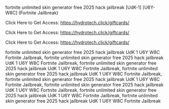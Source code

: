 fortnite unlimited skin generator free 2025 hack jailbreak [UdK-1] [U6Y-W8C] (Fortnite Jailbreak)

Click Here to Get Access: https://hydrotech.click/giftcards/

Click Here to Get Access: https://hydrotech.click/giftcards/

Click Here to Get Access: https://hydrotech.click/giftcards/

fortnite unlimited skin generator free 2025 hack jailbreak UdK 1 U6Y W8C Fortnite Jailbreak, fortnite unlimited skin generator free 2025 hack jailbreak UdK 1 U6Y W8C Fortnite Jailbreak, fortnite unlimited skin generator free 2025 hack jailbreak UdK 1 U6Y W8C Fortnite Jailbreak, fortnite unlimited skin generator free 2025 hack jailbreak UdK 1 U6Y W8C Fortnite Jailbreak, fortnite unlimited skin generator free 2025 hack jailbreak UdK 1 U6Y W8C Fortnite Jailbreak, fortnite unlimited skin generator free 2025 hack jailbreak UdK 1 U6Y W8C Fortnite Jailbreak, fortnite unlimited skin generator free 2025 hack jailbreak UdK 1 U6Y W8C Fortnite Jailbreak, fortnite unlimited skin generator free 2025 hack jailbreak UdK 1 U6Y W8C Fortnite Jailbreak
